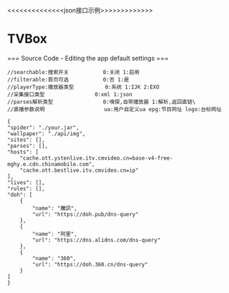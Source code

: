 <<<<<<<<<<<<<<json接口示例>>>>>>>>>>>>>
# TVBox

=== Source Code - Editing the app default settings ===

    //searchable:搜索开关	        0:关闭 1:启用
    //filterable:首页可选	        0:否 1:是
    //playerType:播放器类型	        0:系统 1:IJK 2:EXO
    //采集接口类型		        0:xml 1:json
    //parses解析类型		        0:嗅探,自带播放器 1:解析,返回直链\
    //直播参数说明                   ua:用户自定义ua epg:节目网址 logo:台标网址
    
    {
	"spider": "./your.jar",
	"wallpaper": "./api/img",
	"sites": [],
	"parses": [],
	"hosts": [
		"cache.ott.ystenlive.itv.cmvideo.cn=base-v4-free-mghy.e.cdn.chinamobile.com",
		"cache.ott.bestlive.itv.cmvideo.cn=ip"
	],
	"lives": [],
	"rules": [],
	"doh": [
		{
			"name": "騰訊",
			"url": "https://doh.pub/dns-query"
		},
		{
			"name": "阿里",
			"url": "https://dns.alidns.com/dns-query"
		},
		{
			"name": "360",
			"url": "https://doh.360.cn/dns-query"
		}
	]
    }
